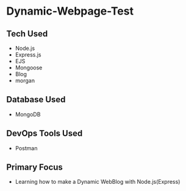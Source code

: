 # Dynamic-Webpage-Test


## Tech Used
- Node.js
- Express.js
- EJS
- Mongoose
- Blog
- morgan

## Database Used
- MongoDB

## DevOps Tools Used
- Postman

## Primary Focus
- Learning how to make a Dynamic WebBlog with Node.js(Express)
